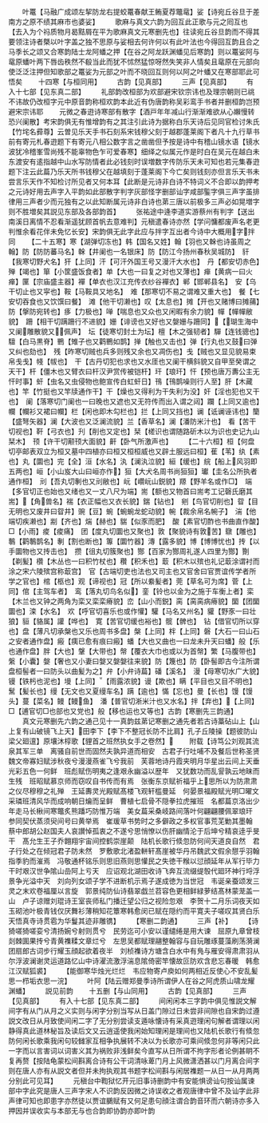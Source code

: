 <!-- { "loadSidebar": true } -->
　　叶鼍【马融广成颂左挈防龙右提蛟鼍春献王鲔夏荐鼈鼋】娑【诗宛丘谷旦于差南方之原不绩其麻市也婆娑】
　　歌麻与真文六韵为回互此正歌与元之囘互也【去入为个祃质物月曷黠屑在平为歌麻真文元寒删先也】往读宛丘谷旦韵而不得其要领注诗者槩以叶字盖之独不思原与娑相去何许何以有此叶法也今得回互韵且合之马季长之颂又合寒韵陆士龙阿蟠之押【在谷之阿龙跃渊蟠见后寒韵】则以鼍娑阿与鼋原蟠叶两下唇齿秩然不殽当此而犹不怵然猛惊呀然失笑非人情矣且鼋原在元部向使泛泛注押但知歌部之鼍娑为元部之叶而不晓回互则何以阿之叶蟠又在寒部耶此可悟矣
　　十四寒【与桓同用】
　　古韵【见真部】
　　三声【见真部】
　　有入十七部【见东真二部】
　　礼部韵改桓部为欢部避宋钦宗讳也及理宗朝则已祧不讳故仍改桓字元中原音韵称桓欢韵本此近有伪唐韵称吴彩鸾手书者并删桓韵岂预避宋宗讳耶
　　元微之春逰诗寒部有散字【酒戸年年减山行渐渐难欲从心嬾慢转恐兴阑散】考宋韵俱无有惟增韵有之其注引此诗为据称白乐天诗后见同官检讨朱氏【竹垞名彛尊】云曽见乐天手书石刻系宋钱穆父刻于越郡蓬莱阁下者凡十九行草书前有寄元札春逰题下有寄元八相公数字言之凿凿但予按是诗中有稽山镜水语【镜水波犹冷稽峯雪尚残不能辜物色乍可爱春寒】细绎之似属元作是时白在吴元在越白未东渡安有逺指越中山水写防情者此必钱刻时误増数字传防乐天未可知也若元集春逰题下注云此萹乃乐天所书钱穆父在越填刻于蓬莱阁下今亡矣则钱刻亦但言乐天书未尝言乐天作不知检讨所见者又何本耳【此断是元诗非白诗不特词义不合即以韵押考之元诗好用去声字入平韵如此部散字判字灰部怪字删部讪字咸部鍳字俱三声字虽排律用三声者少而元独有之以此知断属元诗非白诗也苐三唐以前极多三声必如晃増字则不胜増矣其説见东部及各部韵首】
　　张祐途中逄李道实游蔡州有判字【送出南溪日离情不忍看渐遥犹顾首帆去意难判】元稹遣春诗亦然【学问慵都废声名老更判惟余看花伴未免忆长安】宋韵俱无此字此应与拌字互出者今诗中大概用字拌同
　　【二十五寒】寒【湖弹切冻也】韩【国名又姓】翰【羽也又榦也诗虽周之翰】防【防防蕃马名】榦【井阑也一名银床】防【防江今扬州春秋吴城防】　豻【我寒切野犬名】犴【上同】汗【可汗外国王号又漫汗大水也】　丹【都安切赤色】殚【竭也】箪【小筐盛饭食者】单【大也一曰复之对也又薄也】瘅【黄病一曰火瘅】匰【宗庙盛主器】襌【单衣也汉江充传衣纱谷襌衣】郸【邯郸县名】　安【乌干切止也又寜也】鞍【马鞍具又地名】　难【那寒切不易之谓难又重大也】　餐【七安切吞食也又饮馔曰餐】　滩【他干切濑也】叹【太息也】摊【开也又赌博曰摊蒱】防【搫防宛转也】痑【力极也】啴【喘息也又众也又闲暇有余力貌】幝【幝幝敝貌】　跚【相干切蹒跚行不进貌】姗【诽谤也又好也又媻姗与跚同】【瑚生海中又阑雕散貌又佩声】　坛【徒寒切封土为坛】檀【木之强韧者】驒【连钱骢也】驙【白马黒脊】鷤【雉子也又鹳鷤如鹊】掸【触也又击也】弹【行丸也又鼓曰弹又纠也劾也】　残【昨寒切贼也兵多则残又余也又凋伤也】戋【贼也又显见貌易束帛戋戋】帴【帗也】　干【古丹切犯也求也又水厓也又阑干横斜貌又自甲至癸谓之天干】杆【僵木也又臂衣曰杆汉尹赏传被铠杆】玕【琅玕】忓【预也唐万夀公主无忓时事】虷【虫名又虫侵物也鲍宣传白虹虷日】鳱【鳱鹊噪则行人至】肝【木藏也】竿【竹挺也又竿牍通作干】干【燥也又得利为干失利为没】奸【淫也犯也又干也】　阑【落寒切门阑也一曰晚也又遮也又无符传而出入谓之闼】躝【上同又逾也】幱【幱衫又裙曰幱】栏【闲也即木勾栏也】拦【上同又挡也】谰【诋谰诬讳也】籣【盛弩矢器】澜【大波也又泛澜流貌】兰【香草名】澜【潘防米汁也】　看【苦干切视也】靬【弓衣也】刋【削也又定也】栞【槎识也谓随路斫木以为识也史记九山栞木】　顸【许干切颟顸大面貌】鼾【卧气所激声也】
　　【二十六桓】桓【何盘切亭邮表双立为桓又墓中四植亦曰桓又桓桓威也又辟土服远曰桓】萑【苇】纨【素也】丸【圜也】完【全】洹【水名】汍【澜汍泣貌】絙【缓也】綄【船上风羽即五两也】峘【小山岌大山曰峘亦作】狟【大犬名周书尚狟狟】瓛【圭名公所执者通作桓】　刓【吾丸切剸也又刓敝也】岏【巑岏山鋭貌】羱【野羊名或作□】　端【多官切正也始也又绪也又一丈八尺为端】耑【额也又物首曰耑考工记磬氏磨其耑】【角兽名】褍【衣正幅也又衣长貌】鍴【钻也】　剜【鸟官切削也】眢【目无明也又废井曰眢井】豌【豆】蜿【蜿蜿龙蛇动貌】帵【裁余帛名帵子】　湍【他端切疾濑也】剬【齐也】煓【赫也】貒【似豕而肥】　酸【素官切酢也书曲直作酸】□【小雨】痠【痠痛】　团【度丸切圜也又聚也】敦【聚貌诗有敦苦】鷻【雕也】鷒【鹳鷒鹊名】剸【割也断也】篿【圜竹器】漙【露多貌】博【博博忧也】抟【以手圜物也又抟击也】　攒【徂丸切簇聚也】酂【百家为酂周礼遂人四里为酂】劗【剃髪】欑【木丛也一曰积竹杖也】穳【积禾也】菆【积木以殡也礼记菆涂谓衬而涂之宋六陵殡宫称菆宫】　官【古端切吏也法也又司主也又官舍曰官贾谊传学者所学之官也】棺【柩也】观【谛视也】冠【所以絭髪者】莞【草名可为席】菅【上同】倌【主驾车者】　鸾【落丸切鸟名似】銮【铃也以金为之施于车衡上者】栾【木兰也又钟之两角为栾又栾栾瘠貌】峦【山小而鋭】脔【脔脔病瘠貌】圞【团圞圜也】滦【水名】　欢【呼官切喜乐也或作懽】驩【马名又州名】貛【野豕一曰壮狼】貆【貉属】讙【哗也】　寛【苦官切缓也裕也】髋【髀也】　钻【借官切所以穿也】盘【薄凡切承槃也又乐也周书多盘】槃【上同】柈【上同】磐【大石一曰山石之安者通作盘】瘢【痍已愈有痕曰瘢】蟠【大也又曲也一曰龙未升天曰蟠】般【乐也通作盘】胖【大也】鞶【大带也】幋【覆衣大巾也或以为首幋】繁【马腹带也】縏【小囊】媻【奢也又小妻曰媻又媻媻往来貌】防【篾也】防【卧髻即古今注所谓盘桓髻者一曰防头以曲髪为之】弁【小弁诗萹】磻【溪名】　漫【母寒切水广大貌】镘【铁杇也泥也】墁【上同】【雨露浓貌】谩【欺也】瞒【平目也又目不明也】鬗【髪长也】缦【无文也又夏缦车名】蹒【逾也】慲【忘也】曼【长也】馒【馒头】蔓【菜名】鳗【鳗鱼】　潘【普官切淅米汁也又水名】拌【弃也】【上同】　□【逋官切□也部也又党也】般【移也运也又等也】古韵【寒删先三韵通】
　　真文元寒删先六韵之通己见十一真韵兹苐记寒删之通先者若古诗藁砧山上【山上复有山破镜飞上天】田李下【李下不整冠长防不比肩】孔子丘陵操【题彼防山梁父廻邅】原壤沐椁歌【貍首之班然执女手之卷然】
　　附载【诗笃公刘观其流泉其军三单　离骚自前世而固然夫孰异道而相安　古君子行吐哺不及餐后世称圣贤　魏文帝寡妇赋涉秋夜兮漫漫燕雀飞兮我前　芙蓉地诗丹霞夹明月华星出云间上天垂光彩五色一何鲜　班彪赋伤明夷之逢艰永幽溢以歴年　又犹数功而乱諐孰云地昧而生残　班昭赋慕京师而窃叹自书传而有焉　张衡东京赋祈福乎上思所以为防肃肃之仪尽穆穆之礼殚　王延夀灵光殿赋髙楼飞观轩槛曼延　何晏景福殿赋光明□曜文采璘班清风华而成响朝日爚而呈鲜　曹植七启骨不隠拳拉虎摧班　名都萹京洛出少年走马长楸间寒鼈炙熊蹯巧防惟万端　美女萹采桑岐路间落叶何翩翩腰佩翠琅玕　参同契伏蒸须臾间号曰黄举焉　崔瑗草书势时之多僻政之多权官事荒芜勦其墨翰　蔡中郎胡公赵国夫人哀讃悼孤衷之不遂兮思悄憭以伤肝幽情沦于后坤兮精哀逹乎旻干　髙允生王子乔翺翔宇宙间控鹤崇崖颠　陆机长歌行倐忽防何间天道良自然　君子行处之在倾冠君子防未然　罗敷歌北渚盈軿轩髙崖被华丹吊魏武文假余憇乎羽翰指季豹而漼焉　冯敬通杯铭乐则思旧燕则思懽民之失徳干糇以愆顔延年从军行毕力干时艰汉世争隂山嵒阿上亏天　应诏观北湖田收诗飞奔互流缀缇彀代廻环神行埒浮景争光溢中天　刘向列女颂子学不进断机示焉子遂成徳为当世冠　韦诞亲蚕颂发三灵之末欢卷福厘以言旋　郭景纯防仙诗翡翠戯兰苕容色更相鲜緑萝结髙林蒙茏盖一山　卢子谅赠刘琨诗王室丧师私门播迁望公归之视险忽艰　李贺十二月乐词夜天如玉砌池叶极青钱仅厌舞衫薄稍知花簟寒韩愈闵已赋在隠约而平寛夫子嗟叹其贤白乐天悟真寺诗贯雹为华鬘其迹非雕镌】
　　【寒删二韵通】
　　三声【补】
　　【诗猗嗟猗嗟娈兮清扬婉兮射则贯兮　民劳迄可小安以谨缱绻是用大谏　屈原九章曾枝剡棘圎果抟兮青黄襍糅文章烂兮　左思吴都赋理翮整翰容与自玩雕琢蔓藻刷荡漪澜　团扇郎古词步行耀玉顔起欲着夜半　刘桢襍诗方塘含白水中有鳬与雁安得肃肃羽从尔浮波澜谢灵运道路忆山中诗濯流激浮湍息隂倚密竿懐故叵防欢含悲忘春暖　韩愈江汉赋狐裘】
　　【能御寒华烛光烂烂　韦应物寄卢庾如何两相近反使心不安乱髪思一栉垢衣思一浣】
　　叶阿【陆云赠郑曼季诗所谓伊人在谷之阿虎质山啸龙耀渊蟠】
　　説见前韵
　　十五删【与山同用】
　　古韵【见真部】
　　三声【见真部】
　　有入十七部【见东真二部】
　　间闲闲本三字韵中俱见惟説文解间字有从门从月之义实则与闲字分别当写从日盖门隙过日未尝非间隙也自宋韵过遵説文改日从月致使间闲二字了无分别尝读支遁咏懐诗有采真逰理闲句解者谓理以闲静得真此道林秘旨及读后文又云逍遥使我闲始知理闲是理间也又陆机长歌行有倐忽防何闲长歌乘我闲句较雠家互相争执展转不决以为长歌亦可乘间倐忽何非等闲只此一字而以言害词以词害义其为祸败非浅鲜矣今直写从日所谓不拘字形者论例甚眀不复再赘【按陆龟蒙松间斟离合诗有公干词清咏萆门月上风微潇洒甚以门月离合间字则在唐人亦有从説文者但并未拘执观其书题字松间斟与闲居襍题一从日一从月两两分别此可见耳】
　　元稹台中鞫狱忆开元旧事诗删韵中有安能惧谤讪句按讪属谏部中字此究是唐人三声字宋人不识韵反因微之诗误收之者观唐律中曾不及讪字此非声律可知也即患字亦然徒以贾谊鵩赋有又何足患句顔注谓合韵音环而六朝诗亦多入押因并误收实与本部无与也合韵即协韵亦即叶韵
